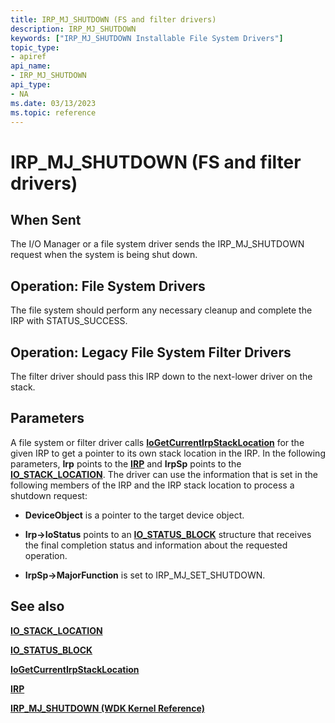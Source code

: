 ```yaml
---
title: IRP_MJ_SHUTDOWN (FS and filter drivers)
description: IRP_MJ_SHUTDOWN
keywords: ["IRP_MJ_SHUTDOWN Installable File System Drivers"]
topic_type:
- apiref
api_name:
- IRP_MJ_SHUTDOWN
api_type:
- NA
ms.date: 03/13/2023
ms.topic: reference
---
```


# IRP_MJ_SHUTDOWN (FS and filter drivers)

## When Sent

The I/O Manager or a file system driver sends the IRP_MJ_SHUTDOWN request when the system is being shut down.

## Operation: File System Drivers

The file system should perform any necessary cleanup and complete the IRP with STATUS_SUCCESS.

## Operation: Legacy File System Filter Drivers

The filter driver should pass this IRP down to the next-lower driver on the stack.

## Parameters

A file system or filter driver calls [**IoGetCurrentIrpStackLocation**](/windows-hardware/drivers/ddi/wdm/nf-wdm-iogetcurrentirpstacklocation) for the given IRP to get a pointer to its own stack location in the IRP. In the following parameters, **Irp** points to the [**IRP**](/windows-hardware/drivers/ddi/wdm/ns-wdm-_irp) and **IrpSp** points to the [**IO_STACK_LOCATION**](/windows-hardware/drivers/ddi/wdm/ns-wdm-_io_stack_location). The driver can use the information that is set in the following members of the IRP and the IRP stack location to process a shutdown request:

- **DeviceObject** is a pointer to the target device object.

- **Irp->IoStatus** points to an [**IO_STATUS_BLOCK**](/windows-hardware/drivers/ddi/wdm/ns-wdm-_io_status_block) structure that receives the final completion status and information about the requested operation.

- **IrpSp->MajorFunction** is set to IRP_MJ_SET_SHUTDOWN.

## See also

[**IO_STACK_LOCATION**](/windows-hardware/drivers/ddi/wdm/ns-wdm-_io_stack_location)

[**IO_STATUS_BLOCK**](/windows-hardware/drivers/ddi/wdm/ns-wdm-_io_status_block)

[**IoGetCurrentIrpStackLocation**](/windows-hardware/drivers/ddi/wdm/nf-wdm-iogetcurrentirpstacklocation)

[**IRP**](/windows-hardware/drivers/ddi/wdm/ns-wdm-_irp)

[**IRP_MJ_SHUTDOWN (WDK Kernel Reference)**](../kernel/irp-mj-shutdown.md)
